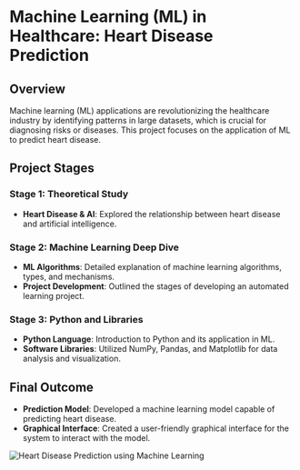 # Machine Learning (ML) in Healthcare: Heart Disease Prediction

## Overview
Machine learning (ML) applications are revolutionizing the healthcare industry by identifying patterns in large datasets, which is crucial for diagnosing risks or diseases. This project focuses on the application of ML to predict heart disease.

## Project Stages

### Stage 1: Theoretical Study
- **Heart Disease & AI**: Explored the relationship between heart disease and artificial intelligence.

### Stage 2: Machine Learning Deep Dive
- **ML Algorithms**: Detailed explanation of machine learning algorithms, types, and mechanisms.
- **Project Development**: Outlined the stages of developing an automated learning project.

### Stage 3: Python and Libraries
- **Python Language**: Introduction to Python and its application in ML.
- **Software Libraries**: Utilized NumPy, Pandas, and Matplotlib for data analysis and visualization.

## Final Outcome
- **Prediction Model**: Developed a machine learning model capable of predicting heart disease.
- **Graphical Interface**: Created a user-friendly graphical interface for the system to interact with the model.


![Heart Disease Prediction using Machine Learning](https://github.com/mzkriam/heart-disease/assets/73972415/dd642507-30ab-449d-a552-761738a053f5)
